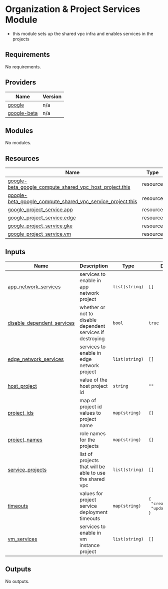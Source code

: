 # Organization & Project Services Module

- this module sets up the shared vpc infra and enables services in the projects

<!-- BEGIN_TF_DOCS -->
## Requirements

No requirements.

## Providers

| Name | Version |
|------|---------|
| <a name="provider_google"></a> [google](#provider\_google) | n/a |
| <a name="provider_google-beta"></a> [google-beta](#provider\_google-beta) | n/a |

## Modules

No modules.

## Resources

| Name | Type |
|------|------|
| [google-beta_google_compute_shared_vpc_host_project.this](https://registry.terraform.io/providers/hashicorp/google-beta/latest/docs/resources/google_compute_shared_vpc_host_project) | resource |
| [google-beta_google_compute_shared_vpc_service_project.this](https://registry.terraform.io/providers/hashicorp/google-beta/latest/docs/resources/google_compute_shared_vpc_service_project) | resource |
| [google_project_service.app](https://registry.terraform.io/providers/hashicorp/google/latest/docs/resources/project_service) | resource |
| [google_project_service.edge](https://registry.terraform.io/providers/hashicorp/google/latest/docs/resources/project_service) | resource |
| [google_project_service.gke](https://registry.terraform.io/providers/hashicorp/google/latest/docs/resources/project_service) | resource |
| [google_project_service.vm](https://registry.terraform.io/providers/hashicorp/google/latest/docs/resources/project_service) | resource |

## Inputs

| Name | Description | Type | Default | Required |
|------|-------------|------|---------|:--------:|
| <a name="input_app_network_services"></a> [app\_network\_services](#input\_app\_network\_services) | services to enable in app network project | `list(string)` | `[]` | no |
| <a name="input_disable_dependent_services"></a> [disable\_dependent\_services](#input\_disable\_dependent\_services) | whether or not to disable dependent services if destroying | `bool` | `true` | no |
| <a name="input_edge_network_services"></a> [edge\_network\_services](#input\_edge\_network\_services) | services to enable in edge network project | `list(string)` | `[]` | no |
| <a name="input_host_project"></a> [host\_project](#input\_host\_project) | value of the host project id | `string` | `""` | no |
| <a name="input_project_ids"></a> [project\_ids](#input\_project\_ids) | map of project id values to project name | `map(string)` | `{}` | no |
| <a name="input_project_names"></a> [project\_names](#input\_project\_names) | role names for the projects | `map(string)` | `{}` | no |
| <a name="input_service_projects"></a> [service\_projects](#input\_service\_projects) | list of projects that will be able to use the shared vpc | `list(string)` | `[]` | no |
| <a name="input_timeouts"></a> [timeouts](#input\_timeouts) | values for project service deployment timeouts | `map(string)` | <pre>{<br>  "create": "30m",<br>  "update": "40m"<br>}</pre> | no |
| <a name="input_vm_services"></a> [vm\_services](#input\_vm\_services) | services to enable in vm instance project | `list(string)` | `[]` | no |

## Outputs

No outputs.
<!-- END_TF_DOCS -->